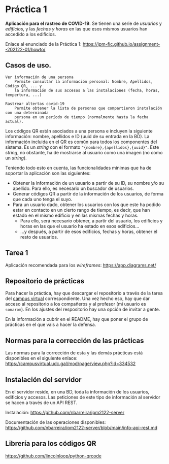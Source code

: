 
# Práctica 1

**Aplicación para el rastreo de COVID-19**. Se tienen una serie de *usuarios* y *edificios*, y las *fechas y horas* en las que esos mismos usuarios han accedido a los edificios. 

Enlace al enunciado de la Práctica 1: <https://ipm-fic.github.io/assignment--202122-01/howto/>


## Casos de uso.

```text
Ver información de una persona
	Permite consultar la información personal: Nombre, Apellidos, Código QR, ... y
	la información de sus accesos a las instalaciones (fecha, horas, tempertura, ...)
	
Rastrear altertas covid-19
    Permite obtener la lista de personas que compartieron instalación con una determinada
	persona en un período de tiempo (normalmente hasta la fecha actual).
```

Los códigos QR están asociados a una persona e incluyen la siguiente información: nombre, apellidos e ID (uuid de su entrada en la BD). La información incluida en el QR es común para todos los componentes del sistema. Es un *string* con el formato `"{nombre},{apellidos},{uuid}"`. Este *string*, no obstante, ha de mostrarse al usuario como una imagen (no como un *string*).


Teniendo todo esto en cuenta, las funcionalidades mínimas que ha de soportar la aplicación son las siguientes:

- Obtener la información de un usuario a partir de su ID, su nombre y/o su apellido. Para ello, es necesario un buscador de usuarios.
- Generar códigos QR a partir de la información de los usuarios, de forma que cada uno tenga el suyo.
- Para un usuario dado, obtener los usuarios con los que este ha podido estar en contacto en un cierto rango de tiempo, es decir, que han estado en el mismo edificio y en las mismas fechas y horas.
  * Para ello, será necesario obtener, a partir del usuario, los edificios y horas en las que el usuario ha estado en esos edificios...
  * ...y después, a partir de esos edificios, fechas y horas, obtener el resto de usuarios.

## Tarea 1

Aplicación recomendada para los _wireframes_: <https://app.diagrams.net/>


## Repositorio de prácticas

Para hacer la práctica, hay que descargar el repositorio a través de la tarea del [campus virtual](https://campusvirtual.udc.gal/course/view.php?id=14842) correspondiente. Una vez hecho eso, hay que dar acceso al repositorio a los compañeros y al profesor (mi usuario es `sonarom`). En los ajustes del respositorio hay una opción de invitar a gente.

En la información a cubrir en el README, hay que poner el grupo de prácticas en el que vais a hacer la defensa.


## Normas para la corrección de las prácticas

Las normas para la corrección de esta y las demás prácticas está disponibles en el siguiente enlace: <https://campusvirtual.udc.gal/mod/page/view.php?id=334532>


## Instalación del servidor

En el servidor reside, en una BD, toda la información de los usuarios, edificios y accesos. Las peticiones de este tipo de información al servidor se hacen a través de un API REST.

Instalación: <https://github.com/nbarreira/ipm2122-server>

Documentación de las operaciones disponibles: <https://github.com/nbarreira/ipm2122-server/blob/main/info-api-rest.md>


## Librería para los códigos QR

<https://github.com/lincolnloop/python-qrcode>

